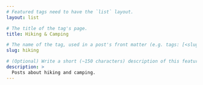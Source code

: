 ```yaml
---
# Featured tags need to have the `list` layout.
layout: list

# The title of the tag's page.
title: Hiking & Camping

# The name of the tag, used in a post's front matter (e.g. tags: [<slug>]).
slug: hiking

# (Optional) Write a short (~150 characters) description of this featured tag.
description: >
  Posts about hiking and camping.
---
```

